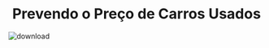 # <h1 align="center"> Prevendo o Preço de Carros Usados </h1>
![download](https://github.com/ingoreichertjr/car_predictions/assets/80931224/c2520312-5ce7-45d9-b70e-5c8f45070ac8)
